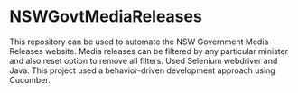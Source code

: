 # NSWGovtMediaReleases
This repository can be used to automate the NSW Government Media Releases website. Media releases can be filtered by any particular minister and also reset option to remove all filters.
Used Selenium webdriver and Java. This project used a behavior-driven development approach using Cucumber.
